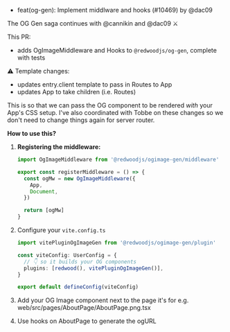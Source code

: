 - feat(og-gen): Implement middlware and hooks  (#10469) by @dac09

The OG Gen saga continues with  @cannikin and @dac09 ⚔️

This PR:
- adds OgImageMiddleware and Hooks to `@redwoodjs/og-gen`, complete with tests

⚠️ Template changes:
- updates entry.client template to pass in Routes to App
- updates App to take children (i.e. Routes)

This is so that we can pass the OG component to be rendered _with_ your App's CSS setup.
I've also coordinated with Tobbe on these changes so we don't need to change things again for server router. 


**How to use this?**

1. **Registering the middleware:**
    ```ts 
    import OgImageMiddleware from '@redwoodjs/ogimage-gen/middleware'

    export const registerMiddleware = () => {
      const ogMw = new OgImageMiddleware({
        App,
        Document,
      })

      return [ogMw]
    }
    ```

2. Configure your `vite.config.ts`
    ```ts
    import vitePluginOgImageGen from '@redwoodjs/ogimage-gen/plugin'

    const viteConfig: UserConfig = {
      // 👇 so it builds your OG components
      plugins: [redwood(), vitePluginOgImageGen()],
    }

    export default defineConfig(viteConfig)
    ```
3. Add your OG Image component next to the page it's for
e.g. web/src/pages/AboutPage/AboutPage.png.tsx

4. Use hooks on AboutPage to generate the ogURL
